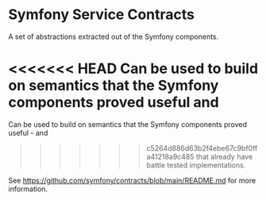 Symfony Service Contracts
=========================

A set of abstractions extracted out of the Symfony components.

<<<<<<< HEAD
Can be used to build on semantics that the Symfony components proved useful and
=======
Can be used to build on semantics that the Symfony components proved useful - and
>>>>>>> c5264d886d63b2f4ebe67c9bf0ffa41218a9c485
that already have battle tested implementations.

See https://github.com/symfony/contracts/blob/main/README.md for more information.
